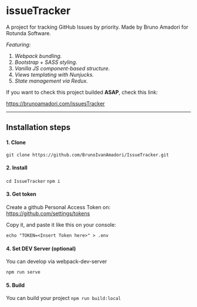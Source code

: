 # issueTracker

A project for tracking GitHub Issues by priority.
Made by Bruno Amadori for Rotunda Software.

_Featuring:_

1. _Webpack bundling._
2. _Bootstrap + SASS styling._
3. _Vanilla JS component-based structure._
4. _Views templating with Nunjucks._
5. _State management via Redux._

If you want to check this project builded **ASAP**, check this link:

https://brunoamadori.com/issuesTracker

---

## Installation steps

#### 1. **Clone**

`git clone https://github.com/BrunoIvanAmadori/IssueTracker.git`

#### 2. **Install**
`cd IssueTracker`
`npm i`

#### 3. **Get token**

Create a github Personal Access Token on: https://github.com/settings/tokens

Copy it, and paste it like this on your console:

`echo "TOKEN=<Insert Token here>" > .env`

#### 4. **Set DEV Server (optional)**

You can develop via webpack-dev-server

`npm run serve`

#### 5. **Build**

You can build your project
`npm run build:local`
